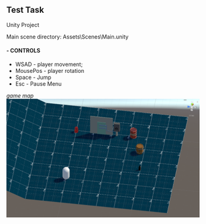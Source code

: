 ## Test Task
Unity Project

Main scene directory:
Assets\Scenes\Main.unity

#### - CONTROLS
- WSAD - player movement;
- MousePos - player rotation
- Space - Jump
- Esc - Pause Menu

*game map*
![alt text](https://github.com/PiotrCynowski/BG_TestProject/blob/master/GitPics/pic_testProject.png?raw=true)
